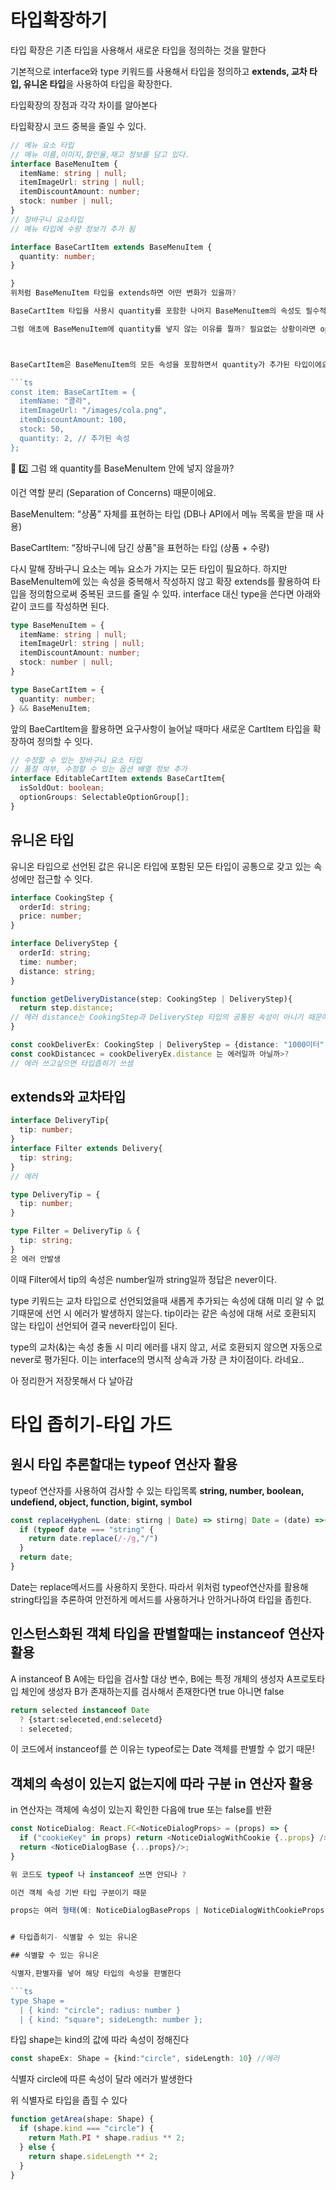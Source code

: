 # 타입확장하기
타입 확장은 기존 타입을 사용해서 새로운 타입을 정의하는 것을 말한다

기본적으로 interface와 type 키워드를 사용해서 타입을 정의하고 **extends, 교차 타입, 유니온 타입**을 사용하여 타입을 확장한다.

타입확장의 장점과 각각 차이를 알아본다

타입확장시 코드 중복을 줄일 수 있다.

```ts
// 메뉴 요소 타입
// 메뉴 이름,이미지,할인율,재고 정보를 담고 있다.
interface BaseMenuItem {
  itemName: string | null;
  itemImageUrl: string | null;
  itemDiscountAmount: number;
  stock: number | null;
}
// 장바구니 요소타입
// 메뉴 타입에 수량 정보가 추가 됨

interface BaseCartItem extends BaseMenuItem {
  quantity: number;
}

}
위처럼 BaseMenuItem 타입을 extends하면 어떤 변화가 있을까?

BaseCartItem 타입을 사용시 quantity를 포함한 나머지 BaseMenuItem의 속성도 필수적으로 사용해야할까?

그럼 애초에 BaseMenuItem에 quantity를 넣지 않는 이유를 뭘까? 필요없는 상황이라면 optional 문법을 적용하면 되지 않는가 ?



BaseCartItem은 BaseMenuItem의 모든 속성을 포함하면서 quantity가 추가된 타입이에요.

```ts
const item: BaseCartItem = {
  itemName: "콜라",
  itemImageUrl: "/images/cola.png",
  itemDiscountAmount: 100,
  stock: 50,
  quantity: 2, // 추가된 속성
};
```


🧩 2️⃣ 그럼 왜 quantity를 BaseMenuItem 안에 넣지 않을까?

이건 역할 분리 (Separation of Concerns) 때문이에요.

BaseMenuItem: “상품” 자체를 표현하는 타입
(DB나 API에서 메뉴 목록을 받을 때 사용)

BaseCartItem: “장바구니에 담긴 상품”을 표현하는 타입
(상품 + 수량)



다시 말해 장바구니 요소는 메뉴 요소가 가지는 모든 타입이 필요하다.
하지만 BaseMenuItem에 있는 속성을 중복해서 작성하지 않고 확장 extends를 활용하여 타입을 정의함으로써 중복된 코드를 줄일 수 있따.
interface 대신 type을 쓴다면 아래와 같이 코드를 작성하면 된다.

```ts
type BaseMenuItem = {
  itemName: string | null;
  itemImageUrl: string | null;
  itemDiscountAmount: number;
  stock: number | null;
}

type BaseCartItem = {
  quantity: number;
} && BaseMenuItem;

```

앞의 BaeCartItem을 활용하면 요구사항이 늘어날 때마다 새로운 CartItem 타입을 확장하여 정의할 수 잇다.

```ts
// 수정할 수 있는 장바구니 요소 타입
// 품절 여부, 수정할 수 있는 옵션 배열 정보 추가
interface EditableCartItem extends BaseCartItem{
  isSoldOut: boolean;
  optionGroups: SelectableOptionGroup[];
}

```


## 유니온 타입

유니온 타입으로 선언된 값은 유니온 타입에 포함된 모든 타입이 공통으로 갖고 있는 속성에만 접근할 수 잇다.


```ts
interface CookingStep {
  orderId: string;
  price: number;
}

interface DeliveryStep {
  orderId: string;
  time: number;
  distance: string;
}

function getDeliveryDistance(step: CookingStep | DeliveryStep){
  return step.distance;
// 에러 distance는 CookingStep과 DeliveryStep 타입의 공통된 속성이 아니기 때문에
}

const cookDeliverEx: CookingStep | DeliveryStep = {distance: "1000미터",price: 3000}
const cookDistancec = cookDeliveryEx.distance 는 에러일까 아닐까>?
// 에러 쓰고싶으면 타입좁히기 쓰셈
```



## extends와 교차타입

```ts
interface DeliveryTip{
  tip: number;
}
interface Filter extends Delivery{
  tip: string;
}
// 에러

type DeliveryTip = {
  tip: number;
}

type Filter = DeliveryTip & {
  tip: string;
}
은 에러 안발생
```
이때 Filter에서 tip의 속성은 number일까 string일까 정답은 never이다.

type 키워드는 교차 타입으로 선언되었을때 새롭게 추가되는 속성에 대해 미리 알 수 없기때문에 선언 시 에러가 발생하지 않는다.
tip이라는 같은 속성에 대해 서로 호환되지 않는 타입이 선언되어 결국 never타입이 된다.

type의 교차(&)는 속성 충돌 시 미리 에러를 내지 않고,
서로 호환되지 않으면 자동으로 never로 평가된다.
이는 interface의 명시적 상속과 가장 큰 차이점이다. 라네요..

아 정리한거 저장못해서 다 날아감
# 타입 좁히기-타입 가드

## 원시 타입 추론할대는 typeof 연산자 활용

typeof 연산자를 사용하여 검사할 수 있는 타입목록
**string, number, boolean, undefiend, object, function, bigint, symbol**

```ts
const replaceHyphenL (date: stirng | Date) => stirng| Date = (date) =>{
  if (typeof date === "string" {
    return date.replace(/-/g,"/")
  }
  return date;
}
```
Date는 replace메서드를 사용하지 못한다. 
따라서 위처럼 typeof연산자를 활용해 string타입을 추론하여 안전하게 메서드를 사용하거나 안하거나하여 타입을 좁힌다.


## 인스턴스화된 객체 타입을 판별할때는 instanceof 연산자 활용

A instanceof B 
A에는 타입을 검사할 대상 변수, B에는 특정 개체의 생성자
A프로토타입 체인에 생성자 B가 존재하는지를 검사해서 존재한다면 true 아니면 false

```ts
return selected instanceof Date
  ? {start:seleceted,end:selecetd}
  : seleceted;
```

이 코드에서 instanceof를 쓴 이유는 typeof로는 Date 객체를 판별할 수 없기 때문!

## 객체의 속성이 있는지 없는지에 따라 구분 in 연산자 활용
in 연산자는 객체에 속성이 있는지 확인한 다음에 true 또는 false를 반환

```ts
const NoticeDialog: React.FC<NoticeDialogProps> = (props) => {
  if ("cookieKey" in props) return <NoticeDialogWithCookie {..props} /> ;
  return <NoticeDialogBase {...props}/>;
}

위 코드도 typeof 나 instanceof 쓰면 안되나 ?

이건 객체 속성 기반 타입 구분이기 때문

props는 여러 형태(예: NoticeDialogBaseProps | NoticeDialogWithCookieProps) 중 하나


# 타입좁히기- 식별할 수 있는 유니온

## 식별할 수 있는 유니온

식별자,판별자를 넣어 해당 타입의 속성을 판별한다

```ts
type Shape =
  | { kind: "circle"; radius: number }
  | { kind: "square"; sideLength: number };
```
타입 shape는 kind의 값에 따라 속성이 정해진다

```ts
const shapeEx: Shape = {kind:"circle", sideLength: 10} //에러
```
식별자 circle에 따른 속성이 달라 에러가 발생한다

위 식별자로 타입을 좁힐 수 있다

```ts
function getArea(shape: Shape) {
  if (shape.kind === "circle") {
    return Math.PI * shape.radius ** 2;
  } else {
    return shape.sideLength ** 2;
  }
}
```
